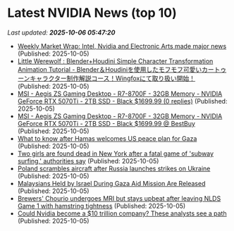 # Latest NVIDIA News (top 10)
_Last updated: **2025-10-06 05:47:20**_

- [Weekly Market Wrap: Intel, Nvidia and Electronic Arts made major news](https://www.thestreet.com/markets/weekly-market-wrap-intel-nvidia-and-electronic-arts-made-the-most-news) (Published: 2025-10-05)
- [Little Werewolf : Blender+Houdini Simple Character Transformation Animation Tutorial - Blender＆Houdiniを使用したモフモフ可愛いカートゥーンキャラクター制作解説コース！Wingfoxにて取り扱い開始！](http://3dnchu.com/archives/little-werewolf-wingfox/) (Published: 2025-10-05)
- [MSI - Aegis ZS Gaming Desktop - R7-8700F - 32GB Memory - NVIDIA GeForce RTX 5070Ti - 2TB SSD - Black $1699.99 (0 replies)](https://slickdeals.net/f/18662506-msi-aegis-zs-gaming-desktop-r7-8700f-32gb-memory-nvidia-geforce-rtx-5070ti-2tb-ssd-black-1699-99) (Published: 2025-10-05)
- [MSI - Aegis ZS Gaming Desktop - R7-8700F - 32GB Memory - NVIDIA GeForce RTX 5070Ti - 2TB SSD - Black $1699.99 @ BestBuy](https://slickdeals.net/f/18662506-msi-aegis-zs-gaming-desktop-r7-8700f-32gb-memory-nvidia-geforce-rtx-5070ti-2tb-ssd-black-1699-99-bestbuy) (Published: 2025-10-05)
- [What to know after Hamas welcomes US peace plan for Gaza](https://biztoc.com/x/890ac2c321b9676d) (Published: 2025-10-05)
- [Two girls are found dead in New York after a fatal game of 'subway surfing,' authorities say](https://biztoc.com/x/f9e947adb016ae28) (Published: 2025-10-05)
- [Poland scrambles aircraft after Russia launches strikes on Ukraine](https://biztoc.com/x/21643142a4bbfd20) (Published: 2025-10-05)
- [Malaysians Held by Israel During Gaza Aid Mission Are Released](https://biztoc.com/x/d6ddf4da6876ed90) (Published: 2025-10-05)
- [Brewers' Chourio undergoes MRI but stays upbeat after leaving NLDS Game 1 with hamstring tightness](https://biztoc.com/x/234587c1d6819f77) (Published: 2025-10-05)
- [Could Nvidia become a $10 trillion company? These analysts see a path](https://biztoc.com/x/19dcabcd2d228c73) (Published: 2025-10-05)
